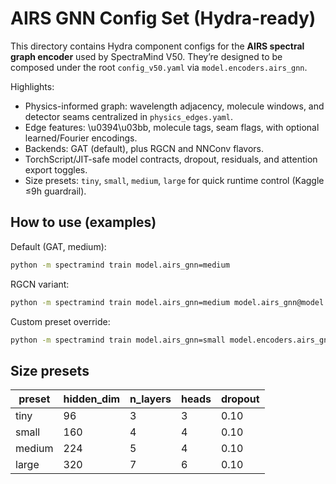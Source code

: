 # AIRS GNN Config Set (Hydra-ready)

This directory contains Hydra component configs for the **AIRS spectral graph encoder** used by SpectraMind V50. They’re designed to be composed under the root `config_v50.yaml` via `model.encoders.airs_gnn`.

Highlights:
- Physics-informed graph: wavelength adjacency, molecule windows, and detector seams centralized in `physics_edges.yaml`.
- Edge features: \u0394\u03bb, molecule tags, seam flags, with optional learned/Fourier encodings.
- Backends: GAT (default), plus RGCN and NNConv flavors.
- TorchScript/JIT-safe model contracts, dropout, residuals, and attention export toggles.
- Size presets: `tiny`, `small`, `medium`, `large` for quick runtime control (Kaggle ≤9h guardrail).

## How to use (examples)

Default (GAT, medium):

```bash
python -m spectramind train model.airs_gnn=medium
```

RGCN variant:

```bash
python -m spectramind train model.airs_gnn=medium model.airs_gnn@model.encoders.airs_gnn.backend=rgcn
```

Custom preset override:

```bash
python -m spectramind train model.airs_gnn=small model.encoders.airs_gnn.hidden_dim=256 model.encoders.airs_gnn.n_layers=4
```

## Size presets

| preset | hidden_dim | n_layers | heads | dropout |
|--------|------------|----------|-------|---------|
| tiny   | 96         | 3        | 3     | 0.10    |
| small  | 160        | 4        | 4     | 0.10    |
| medium | 224        | 5        | 4     | 0.10    |
| large  | 320        | 7        | 6     | 0.10    |

